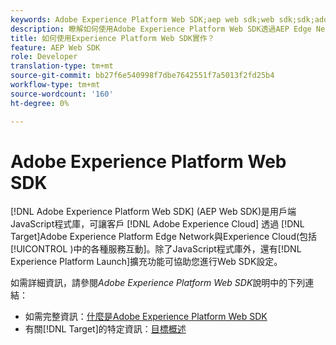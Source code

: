 ```yaml
---
keywords: Adobe Experience Platform Web SDK;aep web sdk;web sdk;sdk;adobe experience cloud；平台邊緣網路；adobe experience platform edge network;edge network;aep edge network
description: 瞭解如何使用Adobe Experience Platform Web SDK透過AEP Edge Network與Adobe Experience Cloud中的各種服務互動。
title: 如何使用Experience Platform Web SDK實作？
feature: AEP Web SDK
role: Developer
translation-type: tm+mt
source-git-commit: bb27f6e540998f7dbe7642551f7a5013f2fd25b4
workflow-type: tm+mt
source-wordcount: '160'
ht-degree: 0%

---
```



# Adobe Experience Platform Web SDK

[!DNL Adobe Experience Platform Web SDK] (AEP Web SDK)是用戶端JavaScript程式庫，可讓客戶 [!DNL Adobe Experience Cloud] 透過 [!DNL Target]Adobe Experience Platform Edge Network與Experience Cloud(包括 [!UICONTROL )中的各種服務互動]。除了JavaScript程式庫外，還有[!DNL Experience Platform Launch]擴充功能可協助您進行Web SDK設定。

如需詳細資訊，請參閱&#x200B;*Adobe Experience Platform Web SDK*&#x200B;說明中的下列連結：

* 如需完整資訊：[什麼是Adobe Experience Platform Web SDK](https://experienceleague.adobe.com/docs/experience-platform/edge/home.html)
* 有關[!DNL Target]的特定資訊：[目標概述](https://experienceleague.adobe.com/docs/experience-platform/edge/personalization/adobe-target/target-overview.html)
